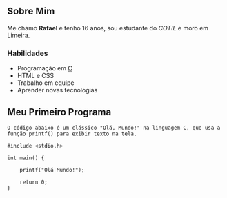 ## Sobre Mim
Me chamo **Rafael** e tenho 16 anos, sou estudante do *COTIL* e moro em Limeira.

### Habilidades
- Programação em [C](https://www.programiz.com/c-programming)
- HTML e CSS
- Trabalho em equipe
- Aprender novas tecnologias


## Meu Primeiro Programa

`O código abaixo é um clássico "Olá, Mundo!" na linguagem C, que usa a função printf() para exibir texto na tela.`

```
#include <stdio.h>

int main() {

    printf("Olá Mundo!");

    return 0;
}
```
